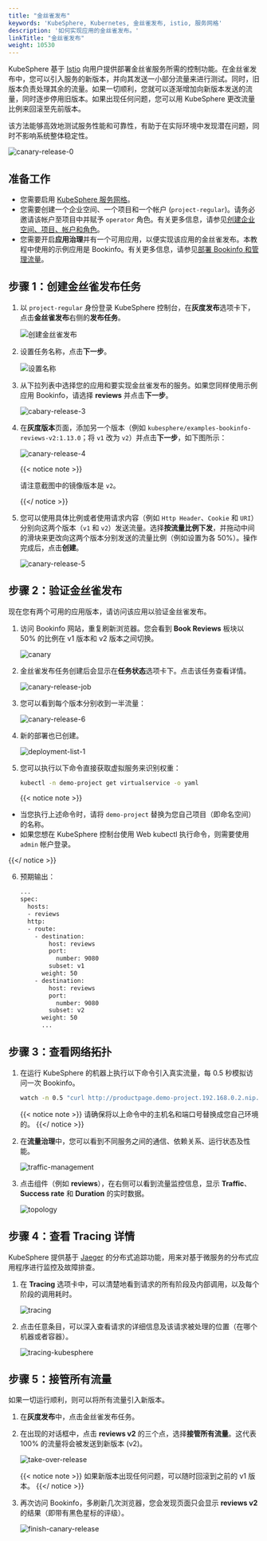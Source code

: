 ```yaml
---
title: "金丝雀发布"
keywords: 'KubeSphere, Kubernetes, 金丝雀发布, istio, 服务网格'
description: '如何实现应用的金丝雀发布。'
linkTitle: "金丝雀发布"
weight: 10530
---
```


KubeSphere 基于 [Istio](https://istio.io/) 向用户提供部署金丝雀服务所需的控制功能。在金丝雀发布中，您可以引入服务的新版本，并向其发送一小部分流量来进行测试。同时，旧版本负责处理其余的流量。如果一切顺利，您就可以逐渐增加向新版本发送的流量，同时逐步停用旧版本。如果出现任何问题，您可以用 KubeSphere 更改流量比例来回滚至先前版本。

该方法能够高效地测试服务性能和可靠性，有助于在实际环境中发现潜在问题，同时不影响系统整体稳定性。

![canary-release-0](/images/docs/zh-cn/project-user-guide/grayscale-release/canary-release/canary-release-0.png)

## 准备工作

- 您需要启用 [KubeSphere 服务网格](../../../pluggable-components/service-mesh/)。
- 您需要创建一个企业空间、一个项目和一个帐户 (`project-regular`)。请务必邀请该帐户至项目中并赋予 `operator` 角色。有关更多信息，请参见[创建企业空间、项目、帐户和角色](../../../quick-start/create-workspace-and-project)。
- 您需要开启**应用治理**并有一个可用应用，以便实现该应用的金丝雀发布。本教程中使用的示例应用是 Bookinfo。有关更多信息，请参见[部署 Bookinfo 和管理流量](../../../quick-start/deploy-bookinfo-to-k8s/)。

## 步骤 1：创建金丝雀发布任务

1. 以 `project-regular` 身份登录 KubeSphere 控制台，在**灰度发布**选项卡下，点击**金丝雀发布**右侧的**发布任务**。

   ![创建金丝雀发布](/images/docs/zh-cn/project-user-guide/grayscale-release/canary-release/create-canary-release.PNG)

2. 设置任务名称，点击**下一步**。

   ![设置名称](/images/docs/zh-cn/project-user-guide/grayscale-release/canary-release/set-task-name.PNG)

3. 从下拉列表中选择您的应用和要实现金丝雀发布的服务。如果您同样使用示例应用 Bookinfo，请选择 **reviews** 并点击**下一步**。

   ![cabary-release-3](/images/docs/zh-cn/project-user-guide/grayscale-release/canary-release/canary-release-3.PNG)

4. 在**灰度版本**页面，添加另一个版本（例如 `kubesphere/examples-bookinfo-reviews-v2:1.13.0`；将 `v1` 改为 `v2`）并点击**下一步**，如下图所示：

   ![canary-release-4](/images/docs/zh-cn/project-user-guide/grayscale-release/canary-release/canary-release-4.PNG)

   {{< notice note >}}

   请注意截图中的镜像版本是 `v2`。

   {{</ notice >}} 

5. 您可以使用具体比例或者使用请求内容（例如 `Http Header`、`Cookie` 和 `URI`）分别向这两个版本（`v1` 和 `v2`）发送流量。选择**按流量比例下发**，并拖动中间的滑块来更改向这两个版本分别发送的流量比例（例如设置为各 50%）。操作完成后，点击**创建**。

   ![canary-release-5](/images/docs/zh-cn/project-user-guide/grayscale-release/canary-release/canary-release-5.gif)

## 步骤 2：验证金丝雀发布

现在您有两个可用的应用版本，请访问该应用以验证金丝雀发布。

1. 访问 Bookinfo 网站，重复刷新浏览器。您会看到 **Book Reviews** 板块以 50% 的比例在 v1 版本和 v2 版本之间切换。

   ![canary](/images/docs/zh-cn/project-user-guide/grayscale-release/canary-release/canary.gif)

2. 金丝雀发布任务创建后会显示在**任务状态**选项卡下。点击该任务查看详情。

   ![canary-release-job](/images/docs/zh-cn/project-user-guide/grayscale-release/canary-release/canary-release-job.PNG)

3. 您可以看到每个版本分别收到一半流量：

   ![canary-release-6](/images/docs/zh-cn/project-user-guide/grayscale-release/canary-release/canary-release-6.PNG)

4. 新的部署也已创建。

   ![deployment-list-1](/images/docs/zh-cn/project-user-guide/grayscale-release/canary-release/deployment-list-1.PNG)

5. 您可以执行以下命令直接获取虚拟服务来识别权重：

   ```bash
   kubectl -n demo-project get virtualservice -o yaml
   ```

   {{< notice note >}} 

- 当您执行上述命令时，请将 `demo-project` 替换为您自己项目（即命名空间）的名称。
- 如果您想在 KubeSphere 控制台使用 Web kubectl 执行命令，则需要使用 `admin` 帐户登录。

{{</ notice >}} 

6. 预期输出：

   ```bash
   ...
   spec:
     hosts:
     - reviews
     http:
     - route:
       - destination:
           host: reviews
           port:
             number: 9080
           subset: v1
         weight: 50
       - destination:
           host: reviews
           port:
             number: 9080
           subset: v2
         weight: 50
         ...
   ```

## 步骤 3：查看网络拓扑

1. 在运行 KubeSphere 的机器上执行以下命令引入真实流量，每 0.5 秒模拟访问一次 Bookinfo。

   ```bash
   watch -n 0.5 "curl http://productpage.demo-project.192.168.0.2.nip.io:32277/productpage?u=normal"
   ```

   {{< notice note >}}
   请确保将以上命令中的主机名和端口号替换成您自己环境的。
   {{</ notice >}}

2. 在**流量治理**中，您可以看到不同服务之间的通信、依赖关系、运行状态及性能。

   ![traffic-management](/images/docs/zh-cn/project-user-guide/grayscale-release/canary-release/traffic-management.png)

3. 点击组件（例如 **reviews**），在右侧可以看到流量监控信息，显示 **Traffic**、**Success rate** 和 **Duration** 的实时数据。

   ![topology](/images/docs/zh-cn/project-user-guide/grayscale-release/canary-release/topology.png)

## 步骤 4：查看 Tracing 详情

KubeSphere 提供基于 [Jaeger](https://www.jaegertracing.io/) 的分布式追踪功能，用来对基于微服务的分布式应用程序进行监控及故障排查。

1. 在 **Tracing** 选项卡中，可以清楚地看到请求的所有阶段及内部调用，以及每个阶段的调用耗时。

   ![tracing](/images/docs/zh-cn/project-user-guide/grayscale-release/canary-release/tracing.png)

2. 点击任意条目，可以深入查看请求的详细信息及该请求被处理的位置（在哪个机器或者容器）。

   ![tracing-kubesphere](/images/docs/zh-cn/project-user-guide/grayscale-release/canary-release/tracing-kubesphere.png)

## 步骤 5：接管所有流量

如果一切运行顺利，则可以将所有流量引入新版本。

1. 在**灰度发布**中，点击金丝雀发布任务。

2. 在出现的对话框中，点击 **reviews v2** 的三个点，选择**接管所有流量**。这代表 100% 的流量将会被发送到新版本 (v2)。

   ![take-over-release](/images/docs/zh-cn/project-user-guide/grayscale-release/canary-release/take-over-release.png)

   {{< notice note >}}
   如果新版本出现任何问题，可以随时回滚到之前的 v1 版本。
   {{</ notice >}}

3. 再次访问 Bookinfo，多刷新几次浏览器，您会发现页面只会显示 **reviews v2** 的结果（即带有黑色星标的评级）。

   ![finish-canary-release](/images/docs/zh-cn/project-user-guide/grayscale-release/canary-release/finish-canary-release.png)

